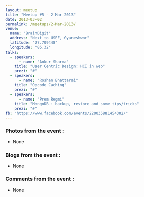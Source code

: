 ```yaml
---
layout: meetup
title: "Meetup #5 - 2 Mar 2013"
date: 2013-03-02
permalink: /meetups/2-Mar-2013/
venue:
  name: "BrainDigit"
  address: "Next to USEF, Gyaneshwor"
  latitude: "27.709448"
  longitude: "85.32"
talks:
  - speakers:
      - name: "Ankur Sharma"
    title: "User Centric Design: HCI in web"
    prezi: "#"
  - speakers:
      - name: "Roshan Bhattarai"
    title: "Opcode Caching"
    prezi: "#"
  - speakers:
      - name: "Prem Regmi"
    title: "MongoDB : backup, restore and some tips/tricks"
    prezi: "#"
fb: "https://www.facebook.com/events/220035881454302/"
---
```


### Photos from the event :

- None

### Blogs from the event :

- None

### Comments from the event :

- None
